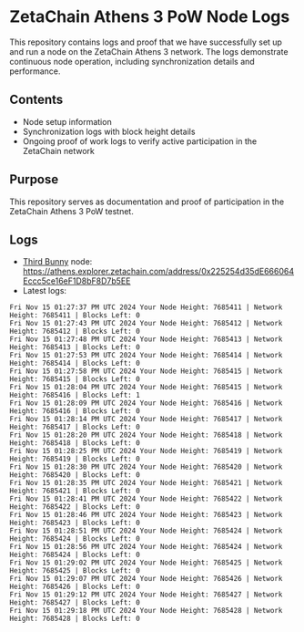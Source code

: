 # ZetaChain Athens 3 PoW Node Logs
This repository contains logs and proof that we have successfully set up and run a node on the ZetaChain Athens 3 network. The logs demonstrate continuous node operation, including synchronization details and performance.

## Contents
- Node setup information
- Synchronization logs with block height details
- Ongoing proof of work logs to verify active participation in the ZetaChain network

## Purpose
This repository serves as documentation and proof of participation in the ZetaChain Athens 3 PoW testnet.

## Logs

- [Third Bunny](https://thirdbunny.xyz/) node: https://athens.explorer.zetachain.com/address/0x225254d35dE666064Eccc5ce16eF1D8bF8D7b5EE
- Latest logs:
```
Fri Nov 15 01:27:37 PM UTC 2024 Your Node Height: 7685411 | Network Height: 7685411 | Blocks Left: 0
Fri Nov 15 01:27:43 PM UTC 2024 Your Node Height: 7685412 | Network Height: 7685412 | Blocks Left: 0
Fri Nov 15 01:27:48 PM UTC 2024 Your Node Height: 7685413 | Network Height: 7685413 | Blocks Left: 0
Fri Nov 15 01:27:53 PM UTC 2024 Your Node Height: 7685414 | Network Height: 7685414 | Blocks Left: 0
Fri Nov 15 01:27:58 PM UTC 2024 Your Node Height: 7685415 | Network Height: 7685415 | Blocks Left: 0
Fri Nov 15 01:28:04 PM UTC 2024 Your Node Height: 7685415 | Network Height: 7685416 | Blocks Left: 1
Fri Nov 15 01:28:09 PM UTC 2024 Your Node Height: 7685416 | Network Height: 7685416 | Blocks Left: 0
Fri Nov 15 01:28:14 PM UTC 2024 Your Node Height: 7685417 | Network Height: 7685417 | Blocks Left: 0
Fri Nov 15 01:28:20 PM UTC 2024 Your Node Height: 7685418 | Network Height: 7685418 | Blocks Left: 0
Fri Nov 15 01:28:25 PM UTC 2024 Your Node Height: 7685419 | Network Height: 7685419 | Blocks Left: 0
Fri Nov 15 01:28:30 PM UTC 2024 Your Node Height: 7685420 | Network Height: 7685420 | Blocks Left: 0
Fri Nov 15 01:28:35 PM UTC 2024 Your Node Height: 7685421 | Network Height: 7685421 | Blocks Left: 0
Fri Nov 15 01:28:41 PM UTC 2024 Your Node Height: 7685422 | Network Height: 7685422 | Blocks Left: 0
Fri Nov 15 01:28:46 PM UTC 2024 Your Node Height: 7685423 | Network Height: 7685423 | Blocks Left: 0
Fri Nov 15 01:28:51 PM UTC 2024 Your Node Height: 7685424 | Network Height: 7685424 | Blocks Left: 0
Fri Nov 15 01:28:56 PM UTC 2024 Your Node Height: 7685424 | Network Height: 7685424 | Blocks Left: 0
Fri Nov 15 01:29:02 PM UTC 2024 Your Node Height: 7685425 | Network Height: 7685425 | Blocks Left: 0
Fri Nov 15 01:29:07 PM UTC 2024 Your Node Height: 7685426 | Network Height: 7685426 | Blocks Left: 0
Fri Nov 15 01:29:12 PM UTC 2024 Your Node Height: 7685427 | Network Height: 7685427 | Blocks Left: 0
Fri Nov 15 01:29:18 PM UTC 2024 Your Node Height: 7685428 | Network Height: 7685428 | Blocks Left: 0
```
